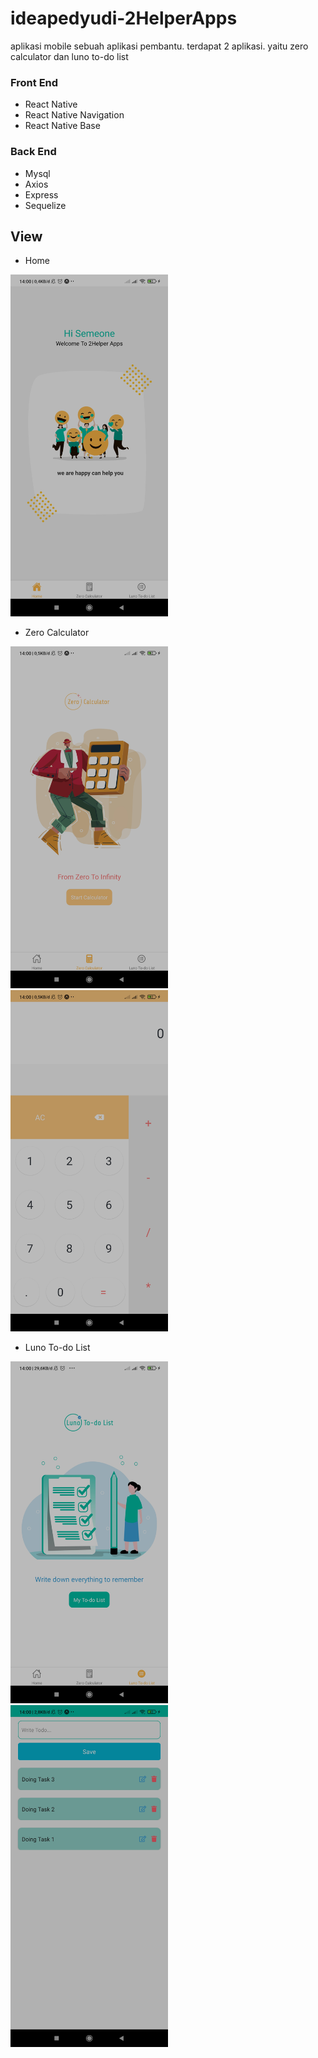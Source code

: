 # ideapedyudi-2HelperApps
aplikasi mobile sebuah aplikasi pembantu. terdapat 2 aplikasi. yaitu zero calculator dan luno to-do list

### Front End
- React Native
- React Native Navigation
- React Native Base

### Back End
- Mysql
- Axios
- Express
- Sequelize

## View

- Home
<img width="50%" src="https://github.com/ideapedyudi/ideapedyudi-2HelperApps/blob/stable/Ss/Screenshot_2021-07-05-14-00-32-281_host.exp.exponent.jpg">

- Zero Calculator
<img width="50%" src="https://github.com/ideapedyudi/ideapedyudi-2HelperApps/blob/stable/Ss/Screenshot_2021-07-05-14-00-35-606_host.exp.exponent.jpg">
<img width="50%" src="https://github.com/ideapedyudi/ideapedyudi-2HelperApps/blob/stable/Ss/Screenshot_2021-07-05-14-00-38-378_host.exp.exponent.jpg">

- Luno To-do List
<img width="50%" src="https://github.com/ideapedyudi/ideapedyudi-2HelperApps/blob/stable/Ss/Screenshot_2021-07-05-14-00-41-623_host.exp.exponent.jpg">
<img width="50%" src="https://github.com/ideapedyudi/ideapedyudi-2HelperApps/blob/stable/Ss/Screenshot_2021-07-05-14-00-57-974_host.exp.exponent.jpg">

